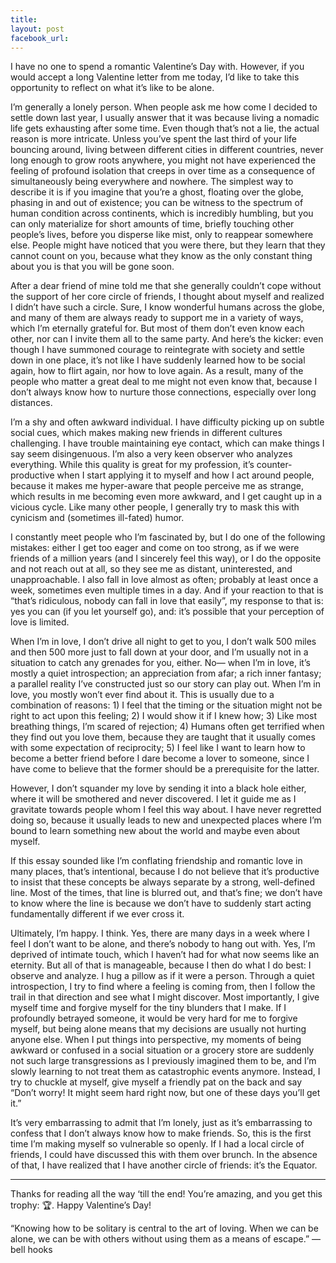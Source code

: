 ```yaml
---
title: 
layout: post
facebook_url: 
---
```


I have no one to spend a romantic Valentine’s Day with. However, if you would accept a long Valentine letter from me today, I’d like to take this opportunity to reflect on what it’s like to be alone.

I’m generally a lonely person. When people ask me how come I decided to settle down last year, I usually answer that it was because living a nomadic life gets exhausting after some time. Even though that’s not a lie, the actual reason is more intricate. Unless you’ve spent the last third of your life bouncing around, living between different cities in different countries, never long enough to grow roots anywhere, you might not have experienced the feeling of profound isolation that creeps in over time as a consequence of simultaneously being everywhere and nowhere. The simplest way to describe it is if you imagine that you’re a ghost, floating over the globe, phasing in and out of existence; you can be witness to the spectrum of human condition across continents, which is incredibly humbling, but you can only materialize for short amounts of time, briefly touching other people’s lives, before you disperse like mist, only to reappear somewhere else. People might have noticed that you were there, but they learn that they cannot count on you, because what they know as the only constant thing about you is that you will be gone soon.

After a dear friend of mine told me that she generally couldn’t cope without the support of her core circle of friends, I thought about myself and realized I didn’t have such a circle. Sure, I know wonderful humans across the globe, and many of them are always ready to support me in a variety of ways, which I’m eternally grateful for. But most of them don’t even know each other, nor can I invite them all to the same party. And here’s the kicker: even though I have summoned courage to reintegrate with society and settle down in one place, it’s not like I have suddenly learned how to be social again, how to flirt again, nor how to love again. As a result, many of the people who matter a great deal to me might not even know that, because I don’t always know how to nurture those connections, especially over long distances.

I’m a shy and often awkward individual. I have difficulty picking up on subtle social cues, which makes making new friends in different cultures challenging. I have trouble maintaining eye contact, which can make things I say seem disingenuous. I’m also a very keen observer who analyzes everything. While this quality is great for my profession, it’s counter-productive when I start applying it to myself and how I act around people, because it makes me hyper-aware that people perceive me as strange, which results in me becoming even more awkward, and I get caught up in a vicious cycle. Like many other people, I generally try to mask this with cynicism and (sometimes ill-fated) humor.

I constantly meet people who I’m fascinated by, but I do one of the following mistakes: either I get too eager and come on too strong, as if we were friends of a million years (and I sincerely feel this way), or I do the opposite and not reach out at all, so they see me as distant, uninterested, and unapproachable. I also fall in love almost as often; probably at least once a week, sometimes even multiple times in a day. And if your reaction to that is “that’s ridiculous, nobody can fall in love that easily”, my response to that is: yes you can (if you let yourself go), and: it’s possible that your perception of love is limited.

When I’m in love, I don’t drive all night to get to you, I don’t walk 500 miles and then 500 more just to fall down at your door, and I’m usually not in a situation to catch any grenades for you, either. No— when I’m in love, it’s mostly a quiet introspection; an appreciation from afar; a rich inner fantasy; a parallel reality I’ve constructed just so our story can play out. When I’m in love, you mostly won’t ever find about it. This is usually due to a combination of reasons: 1) I feel that the timing or the situation might not be right to act upon this feeling; 2) I would show it if I knew how; 3) Like most breathing things, I’m scared of rejection; 4) Humans often get terrified when they find out you love them, because they are taught that it usually comes with some expectation of reciprocity; 5) I feel like I want to learn how to become a better friend before I dare become a lover to someone, since I have come to believe that the former should be a prerequisite for the latter.

However, I don’t squander my love by sending it into a black hole either, where it will be smothered and never discovered. I let it guide me as I gravitate towards people whom I feel this way about. I have never regretted doing so, because it usually leads to new and unexpected places where I’m bound to learn something new about the world and maybe even about myself.

If this essay sounded like I’m conflating friendship and romantic love in many places, that’s intentional, because I do not believe that it’s productive to insist that these concepts be always separate by a strong, well-defined line. Most of the times, that line is blurred out, and that’s fine; we don’t have to know where the line is because we don’t have to suddenly start acting fundamentally different if we ever cross it.

Ultimately, I’m happy. I think. Yes, there are many days in a week where I feel I don’t want to be alone, and there’s nobody to hang out with. Yes, I’m deprived of intimate touch, which I haven’t had for what now seems like an eternity. But all of that is manageable, because I then do what I do best: I observe and analyze. I hug a pillow as if it were a person. Through a quiet introspection, I try to find where a feeling is coming from, then I follow the trail in that direction and see what I might discover. Most importantly, I give myself time and forgive myself for the tiny blunders that I make. If I profoundly betrayed someone, it would be very hard for me to forgive myself, but being alone means that my decisions are usually not hurting anyone else. When I put things into perspective, my moments of being awkward or confused in a social situation or a grocery store are suddenly not such large transgressions as I previously imagined them to be, and I’m slowly learning to not treat them as catastrophic events anymore. Instead, I try to chuckle at myself, give myself a friendly pat on the back and say “Don’t worry! It might seem hard right now, but one of these days you’ll get it.”

It’s very embarrassing to admit that I’m lonely, just as it’s embarrassing to confess that I don’t always know how to make friends. So, this is the first time I’m making myself so vulnerable so openly. If I had a local circle of friends, I could have discussed this with them over brunch. In the absence of that, I have realized that I have another circle of friends: it’s the Equator.

* * *

Thanks for reading all the way ‘till the end! You’re amazing, and you get this trophy: 🏆. Happy Valentine’s Day!

“Knowing how to be solitary is central to the art of loving. When we can be alone, we can be with others without using them as a means of escape.”
—bell hooks
